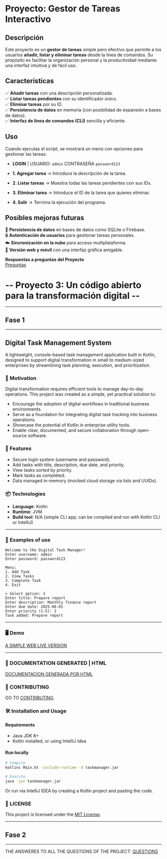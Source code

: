 # Proyecto: Gestor de Tareas Interactivo

## Descripción

Este proyecto es un **gestor de tareas** simple pero efectivo que permite a los usuarios **añadir, listar y eliminar tareas** desde la línea de comandos. Su propósito es facilitar la organización personal y la productividad mediante una interfaz intuitiva y de fácil uso.

## Características

✅ **Añadir tareas** con una descripción personalizada.  
✅ **Listar tareas pendientes** con su identificador único.  
✅ **Eliminar tareas** por su ID.  
✅ **Persistencia de datos** en memoria (con posibilidad de expansión a bases de datos).  
✅ **Interfaz de línea de comandos (CLI)** sencilla y eficiente.

## Uso

Cuando ejecutas el script, se mostrará un menú con opciones para gestionar las tareas:

- **LOGIN** | USUARIO: `admin` CONTRASEÑA `password123`

- **1. Agregar tarea** → Introduce la descripción de la tarea.
- **2. Listar tareas** → Muestra todas las tareas pendientes con sus IDs.
- **3. Eliminar tarea** → Introduce el ID de la tarea que quieres eliminar.
- **4. Salir** → Termina la ejecución del programa.

## Posibles mejoras futuras

🚀 **Persistencia de datos** en bases de datos como SQLite o Firebase.  
🔒 **Autenticación de usuarios** para gestionar tareas personales.  
☁️ **Sincronización en la nube** para acceso multiplataforma.  
📱 **Versión web y móvil** con una interfaz gráfica amigable.


**Respuestas a preguntas del Proyecto**  
[Preguntas](Preguntas.md)


# -- Proyecto 3: Un código abierto para la transformación digital --
---
## Fase 1
---
## Digital Task Management System

A lightweight, console-based task management application built in Kotlin, designed to support digital transformation in small to medium-sized enterprises by streamlining task planning, execution, and prioritization.

### 🚀 Motivation

Digital transformation requires efficient tools to manage day-to-day operations. This project was created as a simple, yet practical solution to:
- Encourage the adoption of digital workflows in traditional business environments.
- Serve as a foundation for integrating digital task tracking into business operations.
- Showcase the potential of Kotlin in enterprise utility tools.
- Enable clear, documented, and secure collaboration through open-source software.

### 🔧 Features

- Secure login system (username and password).
- Add tasks with title, description, due date, and priority.
- View tasks sorted by priority.
- Mark tasks as completed.
- Data managed in-memory (mocked cloud storage via lists and UUIDs).

### 📦 Technologies

- **Language**: Kotlin
- **Runtime**: JVM
- **Build tool**: N/A (simple CLI app; can be compiled and run with Kotlin CLI or IntelliJ)

---

### 🧪 Examples of use

```plaintext
Welcome to the Digital Task Manager!
Enter username: admin
Enter password: password123

Menu:
1. Add Task
2. View Tasks
3. Complete Task
4. Exit

> Select option: 1
Enter title: Prepare report
Enter description: Monthly finance report
Enter due date: 2025-06-01
Enter priority (1-5): 2
Task added: Prepare report
```
---

### 🖥️ Demo

[A SIMPLE WEB LIVE VERSION](https://717df0d5-865d-411d-8816-fd7df8d3a024-00-3ekw8zz1a1agf.kirk.replit.dev/)

---

### 📝 DOCUMENTATION GENERATED | HTML

[DOCUMENTACION GENERADA POR HTML](build/dokka/index.html)

### 🎯 CONTRIBUTING
GO TO [CONTRIBUTING](CONTRIBUTING.md).

### 🛠️ Installation and Usage

#### Requirements
- Java JDK 8+
- Kotlin installed, or using IntelliJ Idea

#### Run locally

```bash
# Compile
kotlinc Main.kt -include-runtime -d taskmanager.jar

# Execute
java -jar taskmanager.jar
```
Or run via IntelliJ IDEA by creating a Kotlin project and pasting the code.

### 📄 LICENSE
This project is licensed under the [MIT License](LICENSE).

---
## Fase 2
---

THE ANSWERES TO ALL THE QUESTIONS OF THE PROJECT: [QUESTIONS](Preguntas.md)
